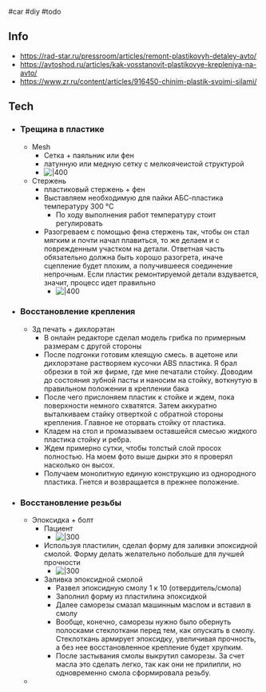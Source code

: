#car #diy #todo

## Info
- https://rad-star.ru/pressroom/articles/remont-plastikovyh-detaley-avto/
- https://avtoshod.ru/articles/kak-vosstanovit-plastikovye-krepleniya-na-avto/
- https://www.zr.ru/content/articles/916450-chinim-plastik-svoimi-silami/

## Tech
- ### Трещина в пластике
	- Mesh
		- Сетка + паяльник или фен
		- латунную или медную сетку с мелкоячеистой структурой
		- ![|400](Pasted%20image%2020240420163410.png)
	- Стержень
		- пластиковый стержень + фен
		- Выставляем необходимую для пайки АБС-пластика температуру 300 °C
			- По ходу выполнения работ температуру стоит регулировать
		- Разогреваем с помощью фена стержень так, чтобы он стал мягким и почти начал плавиться, то же делаем и с поврежденным участком на детали. Ответная часть обязательно должна быть хорошо разогрета, иначе сцепление будет плохим, а получившееся соединение непрочным. Если пластик ремонтируемой детали вздувается, значит, процесс идет правильно
			- ![|400](8ikybqydp98PnETidFCcpg=s800.webp)
- ### Восстановление крепления
	- 3д печать + дихлорэтан
		- В онлайн редакторе сделал модель грибка по примерным размерам с другой стороны
		- После подгонки готовим клеящую смесь. в ацетоне или дихлорэтане растворяем кусочки ABS пластика. Я брал обрезки в той же фирме, где мне печатали стойку. Доводим до состояния зубной пасты и наносим на стойку, воткнутую в правильном положении в креплении бака
		- После чего прислоняем пластик к стойке и ждем, пока поверхности немного схватятся. Затем аккуратно выталкиваем стайку отверткой с обратной стороны крепления. Главное не оторвать стойку от пластика.
		- Кладем на стол и промазываем оставшейся смесью жидкого пластика стойку и ребра.
		- Ждем примерно сутки, чтобы толстый слой просох полностью. На моем фото выше дырки это я проверял насколько он высох.
		- Получаем монолитную единую конструкцию из однородного пластика. Гнется и возвращается в прежнее положение.
- ### Восстановление резьбы
	- Эпоксидка + болт
		- Пациент
			- ![|300](pUAAAgHSquA-960.jpg)
		- Используя пластилин, сделал форму для заливки эпоксидной смолой. Форму делать желательно побольше для лучшей прочности
			- ![|300](DUAAAgHSquA-960.jpg)
		- Заливка эпоксидной смолой
			- Развел эпоксидную смолу 1 к 10 (отвердитель/смола)
			- Заполнил форму из пластилина эпоксидкой
			- Далее саморезы смазал машинным маслом и вставил в смолу
			- Вообще, конечно, саморезы нужно было обернуть полосками стеклоткани перед тем, как опускать в смолу. Стеклоткань армирует эпоксидку, увеличивая прочность, а без нее восстановленное крепление будет хрупким.
			- После застывания смолы выкрутил саморезы. За счет масла это сделать легко, так как они не прилипли, но одновременно смола сформировала резьбу.
	- 